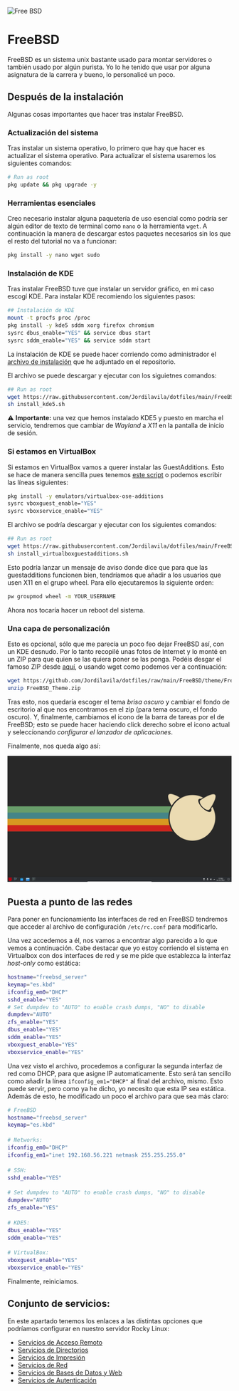 ![Free BSD](https://img.shields.io/badge/FreeBSD-B50000?style=for-the-badge&logo=freebsd&logoColor=white)

# FreeBSD

FreeBSD es un sistema unix bastante usado para montar servidores o también usado por algún purista. Yo lo he tenido que usar por alguna asignatura de la carrera y bueno, lo personalicé un poco.

## Después de la instalación

Algunas cosas importantes que hacer tras instalar FreeBSD.

### Actualización del sistema

Tras instalar un sistema operativo, lo primero que hay que hacer es actualizar el sistema operativo. Para actualizar el sistema usaremos los siguientes comandos:

```bash
# Run as root
pkg update && pkg upgrade -y
```

### Herramientas esenciales

Creo necesario instalar alguna paquetería de uso esencial como podría ser algún editor de texto de terminal como ```nano``` o la herramienta ```wget```. A continuación la manera de descargar estos paquetes necesarios sin los que el resto del tutorial no va a funcionar:

```bash
pkg install -y nano wget sudo
```

### Instalación de KDE

Tras instalar FreeBSD tuve que instalar un servidor gráfico, en mi caso escogí KDE. Para instalar KDE recomiendo los siguientes pasos:

```bash
## Instalación de KDE
mount -t procfs proc /proc
pkg install -y kde5 sddm xorg firefox chromium
sysrc dbus_enable="YES" && service dbus start
sysrc sddm_enable="YES" && service sddm start
```

La instalación de KDE se puede hacer corriendo como administrador el [archivo de instalación](https://raw.githubusercontent.com/Jordilavila/dotfiles/main/FreeBSD/install_files/install_kde5.sh) que he adjuntado en el repositorio.

El archivo se puede descargar y ejecutar con los siguietnes comandos:

```bash
## Run as root
wget https://raw.githubusercontent.com/Jordilavila/dotfiles/main/FreeBSD/install_files/install_kde5.sh
sh install_kde5.sh
```

:warning: **Importante:** una vez que hemos instalado KDE5 y puesto en marcha el servicio, tendremos que cambiar de _Wayland_ a _X11_ en la pantalla de inicio de sesión.

### Si estamos en VirtualBox

Si estamos en VirtualBox vamos a querer instalar las GuestAdditions. Esto se hace de manera sencilla pues tenemos [este script](https://raw.githubusercontent.com/Jordilavila/dotfiles/main/FreeBSD/install_files/install_virtualboxguestadditions.sh) o podemos escribir las líneas siguientes:

```bash
pkg install -y emulators/virtualbox-ose-additions
sysrc vboxguest_enable="YES"
sysrc vboxservice_enable="YES"
```

El archivo se podría descargar y ejecutar con los siguientes comandos:

```bash
## Run as root
wget https://raw.githubusercontent.com/Jordilavila/dotfiles/main/FreeBSD/install_files/install_virtualboxguestadditions.sh
sh install_virtualboxguestadditions.sh
```

Esto podría lanzar un mensaje de aviso donde dice que para que las guestadditions funcionen bien, tendríamos que añadir a los usuarios que usen X11 en el grupo wheel. Para ello ejecutaremos la siguiente orden:

```bash
pw groupmod wheel -m YOUR_USERNAME
```

Ahora nos tocaría hacer un reboot del sistema.

### Una capa de personalización

Esto es opcional, sólo que me parecía un poco feo dejar FreeBSD así, con un KDE desnudo. Por lo tanto recopilé unas fotos de Internet y lo monté en un ZIP para que quien se las quiera poner se las ponga. Podéis desgar el famoso ZIP desde [aquí](https://github.com/Jordilavila/dotfiles/raw/main/FreeBSD/theme/FreeBSD_Theme.zip), o usando wget como podemos ver a continuación:

```bash
wget https://github.com/Jordilavila/dotfiles/raw/main/FreeBSD/theme/FreeBSD_Theme.zip
unzip FreeBSD_Theme.zip
```

Tras esto, nos quedaría escoger el tema _brisa oscuro_ y cambiar el fondo de escritorio al que nos encontramos en el zip (para tema oscuro, el fondo oscuro). Y, finalmente, cambiamos el icono de la barra de tareas por el de FreeBSD; esto se puede hacer haciendo click derecho sobre el icono actual y seleccionando _configurar el lanzador de aplicaciones_. 

Finalmente, nos queda algo así:

![FreeBSD Desktop](images/freebsd_desktop.png)

## Puesta a punto de las redes

Para poner en funcionamiento las interfaces de red en FreeBSD tendremos que acceder al archivo de configuración ```/etc/rc.conf``` para modificarlo.

Una vez accedemos a él, nos vamos a encontrar algo parecido a lo que vemos a continuación. Cabe destacar que yo estoy corriendo el sistema en Virtualbox con dos interfaces de red y se me pide que establezca la interfaz _host-only_ como estática:

```bash
hostname="freebsd_server"
keymap="es.kbd"
ifconfig_em0="DHCP"
sshd_enable="YES"
# Set dumpdev to "AUTO" to enable crash dumps, "NO" to disable
dumpdev="AUTO"
zfs_enable="YES"
dbus_enable="YES"
sddm_enable="YES"
vboxguest_enable="YES"
vboxservice_enable="YES"
```

Una vez visto el archivo, procedemos a configurar la segunda interfaz de red como DHCP, para que asigne IP automaticamente. Esto será tan sencillo como añadir la línea ```ifconfig_em1="DHCP"``` al final del archivo, mismo. Esto puede servir, pero como ya he dicho, yo necesito que esta IP sea estática. Además de esto, he modificado un poco el archivo para que sea más claro:

```bash
# FreeBSD 
hostname="freebsd_server"
keymap="es.kbd"

# Networks:
ifconfig_em0="DHCP"
ifconfig_em1="inet 192.168.56.221 netmask 255.255.255.0"

# SSH: 
sshd_enable="YES"

# Set dumpdev to "AUTO" to enable crash dumps, "NO" to disable
dumpdev="AUTO"
zfs_enable="YES"

# KDE5:
dbus_enable="YES"
sddm_enable="YES"

# VirtualBox:
vboxguest_enable="YES"
vboxservice_enable="YES"
```

Finalmente, reiniciamos.

## Conjunto de servicios:

En este apartado tenemos los enlaces a las distintas opciones que podríamos configurar en nuestro servidor Rocky Linux:

- [Servicios de Acceso Remoto](RemoteServices.md)
- [Servicios de Directorios](DirectoryServices.md)
- [Servicios de Impresión](PrintServices.md)
- [Servicios de Red](NetworkingServices.md)
- [Servicios de Bases de Datos y Web](WebAndDatabaseServices.md)
- [Servicios de Autenticación](AuthenticationServices.md)

